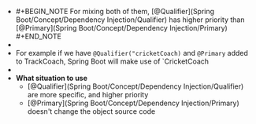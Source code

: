 - #+BEGIN_NOTE
  For mixing both of them, [@Qualifier](Spring Boot/Concept/Dependency Injection/Qualifier) has higher priority than [@Primary](Spring Boot/Concept/Dependency Injection/Primary)
  #+END_NOTE
-
- For example if we have `@Qualifier("cricketCoach)` and `@Primary` added to TrackCoach, Spring Boot will make use of `CricketCoach
-
- **What situation to use**
	- [@Qualifier](Spring Boot/Concept/Dependency Injection/Qualifier) are more specific, and higher priority
	- [@Primary](Spring Boot/Concept/Dependency Injection/Primary) doesn't change the object source code